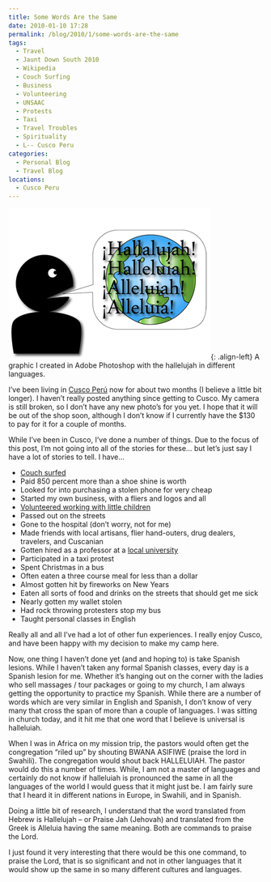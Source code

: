 ```yaml
---
title: Some Words Are the Same
date: 2010-01-10 17:28
permalink: /blog/2010/1/some-words-are-the-same
tags:
  - Travel
  - Jaunt Down South 2010
  - Wikipedia
  - Couch Surfing
  - Business
  - Volunteering
  - UNSAAC
  - Protests
  - Taxi
  - Travel Troubles
  - Spirituality
  - L-- Cusco Peru
categories:
  - Personal Blog
  - Travel Blog
locations: 
  - Cusco Peru
---
```



![ A graphic I created in  Adobe Photoshop  with the hallelujah in different languages. ][1]{: .align-left} A graphic I created in Adobe Photoshop with the hallelujah in different languages. 

   [1]: /assets/media/photoshop-hallalujah-graphic.png

I’ve been living in [Cusco Perú][2] now for about two months (I believe a little bit longer). I haven’t really posted anything since getting to Cusco. My camera is still broken, so I don’t have any new photo’s for you yet. I hope that it will be out of the shop soon, although I don’t know if I currently have the $130 to pay for it for a couple of months.

   [2]: http://en.wikipedia.org/wiki/Cusco (Cusco Wikipedia Article)

While I’ve been in Cusco, I’ve done a number of things. Due to the focus of this post, I’m not going into all of the stories for these… but let’s just say I have a lot of stories to tell. I have...

  * [Couch surfed][3]
  * Paid 850 percent more than a shoe shine is worth
  * Looked for into purchasing a stolen phone for very cheap
  * Started my own business, with a fliers and logos and all
  * [Volunteered working with little children][4]
  * Passed out on the streets
  * Gone to the hospital (don’t worry, not for me)
  * Made friends with local artisans, flier hand-outers, drug dealers, travelers, and Cuscanian
  * Gotten hired as a professor at a [local university][5]
  * Participated in a taxi protest
  * Spent Christmas in a bus
  * Often eaten a three course meal for less than a dollar
  * Almost gotten hit by fireworks on New Years
  * Eaten all sorts of food and drinks on the streets that should get me sick
  * Nearly gotten my wallet stolen
  * Had rock throwing protesters stop my bus
  * Taught personal classes in English

   [3]: http://www.couchsurfing.org/people/campjacob (Couch Surfing Profile)
   [4]: http://yanapay.facipub.com/index.php?fp_plantilla_seleccionada_temporal=72 (Yanapay Website)
   [5]: http://www.unsaac.edu.pe/ (UNSAAC)

Really all and all I’ve had a lot of other fun experiences. I really enjoy Cusco, and have been happy with my decision to make my camp here.

Now, one thing I haven’t done yet (and and hoping to) is take Spanish lesions. While I haven’t taken any formal Spanish classes, every day is a Spanish lesion for me. Whether it’s hanging out on the corner with the ladies who sell massages / tour packages or going to my church, I am always getting the opportunity to practice my Spanish. While there are a number of words which are very similar in English and Spanish, I don’t know of very many that cross the span of more than a couple of languages. I was sitting in church today, and it hit me that one word that I believe is universal is halleluiah.

When I was in Africa on my mission trip, the pastors would often get the congregation “riled up” by shouting BWANA ASIFIWE (praise the lord in Swahili). The congregation would shout back HALLELUIAH. The pastor would do this a number of times. While, I am not a master of languages and certainly do not know if halleluiah is pronounced the same in all the languages of the world I would guess that it might just be. I am fairly sure that I heard it in different nations in Europe, in Swahili, and in Spanish.

Doing a little bit of research, I understand that the word translated from Hebrew is Hallelujah – or Praise Jah (Jehovah) and translated from the Greek is Alleluia having the same meaning. Both are commands to praise the Lord.

I just found it very interesting that there would be this one command, to praise the Lord, that is so significant and not in other languages that it would show up the same in so many different cultures and languages.